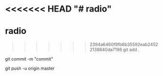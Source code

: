 <<<<<<< HEAD
"# radio"
=======
# radio
>>>>>>> 2394a6460f9fb6b35592eab24522138840da7198
git add .

git commit -m "commit"

git push -u origin master
